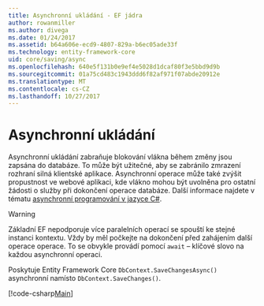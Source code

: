 ```yaml
---
title: Asynchronní ukládání - EF jádra
author: rowanmiller
ms.author: divega
ms.date: 01/24/2017
ms.assetid: b64a606e-ecd9-4807-829a-b6ec05ade33f
ms.technology: entity-framework-core
uid: core/saving/async
ms.openlocfilehash: 640e5f131b0e9ef4e5028d1dcaf80f3e5bbd9d9b
ms.sourcegitcommit: 01a75cd483c1943ddd6f82af971f07abde20912e
ms.translationtype: MT
ms.contentlocale: cs-CZ
ms.lasthandoff: 10/27/2017
---
```

# <a name="asynchronous-saving"></a>Asynchronní ukládání

Asynchronní ukládání zabraňuje blokování vlákna během změny jsou zapsána do databáze. To může být užitečné, aby se zabránilo zmrazení rozhraní silná klientské aplikace. Asynchronní operace může také zvýšit propustnost ve webové aplikaci, kde vlákno mohou být uvolněna pro ostatní žádosti o služby při dokončení operace databáze. Další informace najdete v tématu [asynchronní programování v jazyce C#](https://docs.microsoft.com/dotnet/csharp/async).

> [!WARNING]  
> Základní EF nepodporuje více paralelních operací se spouští ke stejné instanci kontextu. Vždy by měl počkejte na dokončení před zahájením další operace operace. To se obvykle provádí pomocí `await` – klíčové slovo na každou asynchronní operaci.

Poskytuje Entity Framework Core `DbContext.SaveChangesAsync()` asynchronní namísto `DbContext.SaveChanges()`.

[!code-csharp[Main](../../../samples/core/Saving/Saving/Async/Sample.cs#Sample)]
